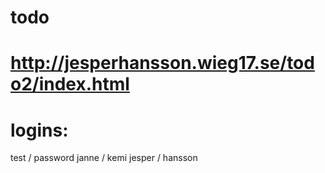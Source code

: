 # todo

# http://jesperhansson.wieg17.se/todo2/index.html

# logins: 
test / password
janne / kemi
jesper / hansson

